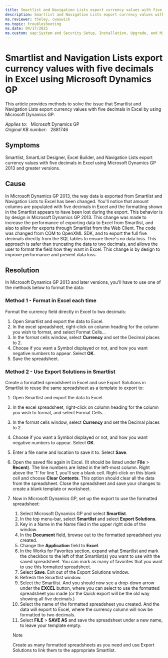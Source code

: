```yaml
---
title: Smartlist and Navigation Lists export currency values with five decimals
description: Smartlist and Navigation Lists export currency values with five decimals in Excel using Microsoft Dynamics GP 2013.
ms.reviewer: theley, cwaswick
ms.topic: troubleshooting
ms.date: 04/17/2025
ms.custom: sap:System and Security Setup, Installation, Upgrade, and Migrations
---
```

# Smartlist and Navigation Lists export currency values with five decimals in Excel using Microsoft Dynamics GP

This article provides methods to solve the issue that Smartlist and Navigation Lists export currency values with five decimals in Excel by using Microsoft Dynamics GP.

_Applies to:_ &nbsp; Microsoft Dynamics GP  
_Original KB number:_ &nbsp; 2881746

## Symptoms

Smartlist, SmartList Designer, Excel Builder, and Navigation Lists export currency values with five decimals in Excel using Microsoft Dynamics GP 2013 and greater versions.

## Cause

In Microsoft Dynamics GP 2013, the way data is exported from Smartlist and Navigation Lists to Excel has been changed. You'll notice that amount columns are populated with five decimals in Excel and the formatting shown in the Smartlist appears to have been lost during the export. This behavior is by design in Microsoft Dynamics GP 2013. This change was made to increase the performance of exporting data to Excel from Smartlist, and also to allow for exports through Smartlist from the Web Client. The code was changed from COM to OpenXML SDK, and to export the full five decimals directly from the SQL tables to ensure there's no data loss. This approach is safer than truncating the data to two decimals, and allows the user to format the field how they want in Excel. This change is by design to improve performance and prevent data loss.

## Resolution

In Microsoft Dynamics GP 2013 and later versions, you'll have to use one of the methods below to format the data:

### Method 1 - Format in Excel each time

Format the currency field directly in Excel to two decimals:

1. Open Smartlist and export the data to Excel.
2. In the excel spreadsheet, right-click on column heading for the column you wish to format, and select Format Cells...
3. In the format cells window, select **Currency** and set the Decimal places to 2.
4. Choose if you want a Symbol displayed or not, and how you want negative numbers to appear. Select **OK**.
5. Save the spreadsheet.

### Method 2 - Use Export Solutions in Smartlist

Create a formatted spreadsheet in Excel and use Export Solutions in Smartlist to reuse the same spreadsheet as a template to export to:

1. Open Smartlist and export the data to Excel.
2. In the excel spreadsheet, right-click on column heading for the column you wish to format, and select Format Cells...
3. In the format cells window, select **Currency** and set the Decimal places to 2.
4. Choose if you want a Symbol displayed or not, and how you want negative numbers to appear. Select **OK**.
5. Enter a file name and location to save it to. Select **Save**.
6. Open the saved file again in Excel. (It should be listed under **File** > **Recent**). The line numbers are listed in the left-most column. Right above the '1' for line 1, you'll see a blank cell. Right-click on this blank cell and choose **Clear Contents**. This option should clear all the data from the spreadsheet. Close the spreadsheet and save your changes to create a blank template or worksheet.

7. Now in Microsoft Dynamics GP, set up the export to use the formatted spreadsheet:

    1. Select Microsoft Dynamics GP and select **Smartlist**.
    2. In the top menu-bar, select **Smartlist** and select **Export Solutions**.
    3. Key in a Name in the Name filed in the upper right side of the window.
    4. In the **Document** field, browse out to the formatted spreadsheet you created.
    5. Change the **Application** field to **Excel**.
    6. In the Works for Favorites section, expand what Smartlist and mark the checkbox to the left of that Smartlist(s) you want to use with the saved spreadsheet. You can mark as many of favorites that you want to use this formatted spreadsheet.
    7. Select **Save**. Exit out of the Export Solutions window.
    8. Refresh the Smartlist window.
    9. Select the Smartlist. And you should now see a drop-down arrow under the **EXCEL** button, where you can select to use the formatted spreadsheet you made (or the Quick export will be the old way showing all five decimals.)
    10. Select the name of the formatted spreadsheet you created. And the data will export to Excel, where the currency column will now be formatted to two decimals.
    11. Select **FILE** > **SAVE AS** and save the spreadsheet under a new name, to leave your template empty.

   > [!NOTE]
   > Create as many formatted spreadsheets as you need and use Export Solutions to link them to the appropriate Smartlist.
